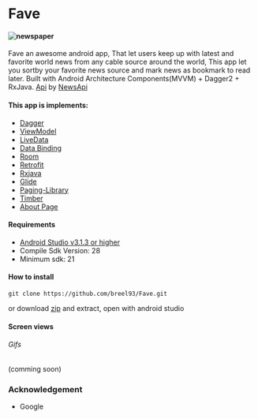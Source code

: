 # Fave

#### ![newspaper](https://user-images.githubusercontent.com/20865566/48871310-32f9e680-edb2-11e8-8dcf-75e6c70b8328.png)
Fave an awesome android app, That let users keep up with latest and favorite world news from any cable source around the world, This app let you sortby your favorite news source and mark news as bookmark to read later.
Built with Android Architecture Components(MVVM) + Dagger2 + RxJava.
[Api](https://en.wikipedia.org/wiki/Application_programming_interface) by [NewsApi](https://newsapi.org)


#### This app is implements:
- [Dagger](https://google.github.io/dagger/)
- [ViewModel](https://developer.android.com/topic/libraries/architecture/viewmodel)
- [LiveData](https://developer.android.com/topic/libraries/architecture/livedata)
- [Data Binding](https://developer.android.com/topic/libraries/data-binding/)
- [Room](https://codelabs.developers.google.com/codelabs/android-room-with-a-view/#0)
- [Retrofit](https://square.github.io/retrofit/)
- [Rxjava](https://github.com/ReactiveX/RxJava)
- [Glide](https://github.com/bumptech/glide)
- [Paging-Library](https://developer.android.com/topic/libraries/architecture/paging/)
- [Timber](https://github.com/JakeWharton/timber)
- [About Page](https://github.com/medyo/android-about-page)

#### Requirements
- [Android Studio v3.1.3 or higher](https://developer.android.com/studio/)
- Compile Sdk Version: 28
- Minimum sdk: 21
#### How to install
```
git clone https://github.com/breel93/Fave.git
```
or download [zip](https://github.com/breel93/Fave/archive/master.zip) and extract, open with android studio

#### Screen views


###### Gifs
(comming soon)

### Acknowledgement
- Google
